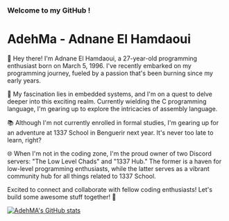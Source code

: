 ### Welcome to my GitHub !

# AdehMa - Adnane El Hamdaoui

👋 Hey there! I'm Adnane El Hamdaoui, a 27-year-old programming enthusiast born on March 5, 1996. I've recently embarked on my programming journey, fueled by a passion that's been burning since my early years.

🚀 My fascination lies in embedded systems, and I'm on a quest to delve deeper into this exciting realm. Currently wielding the C programming language, I'm gearing up to explore the intricacies of assembly language.

📚 Although I'm not currently enrolled in formal studies, I'm gearing up for an adventure at 1337 School in Benguerir next year. It's never too late to learn, right?

🌐 When I'm not in the coding zone, I'm the proud owner of two Discord servers: "The Low Level Chads" and "1337 Hub." The former is a haven for low-level programming enthusiasts, while the latter serves as a vibrant community hub for all things related to 1337 School.

Excited to connect and collaborate with fellow coding enthusiasts! Let's build some awesome stuff together! 🚀

[![AdehMA's GitHub stats](https://github-readme-stats.vercel.app/api?username=AdehMA&show_icons=true&theme=transparent)](https://github.com/anuraghazra/github-readme-stats)
